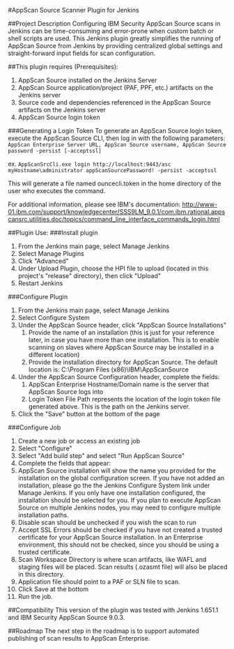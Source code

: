 #AppScan Source Scanner Plugin for Jenkins

##Project Description
Configuring IBM Security AppScan Source scans in Jenkins can be time-consuming and error-prone when custom batch or shell scripts are used. This Jenkins plugin greatly simplifies the running of AppScan Source from Jenkins by providing centralized global settings and straight-forward input fields for scan configuration.

##This plugin requires (Prerequisites):

1. AppScan Source installed on the Jenkins Server
2. AppScan Source application/project (PAF, PPF, etc.) artifacts on the Jenkins server
3. Source code and dependencies referenced in the AppScan Source artifacts on the Jenkins server
4. AppScan Source login token

###Generating a Login Token
To generate an AppScan Source login token, execute the AppScan Source CLI, then log in with the following parameters:
`AppScan Enterprise Server URL, AppScan Source username, AppScan Source password -persist [-acceptssl]`

ex. `AppScanSrcCli.exe login http://localhost:9443/asc myHostname\administrator appScanSourcePassword! -persist -acceptssl`

This will generate a file named ouncecli.token in the home directory of the user who executes the command.

For additional information, please see IBM's documentation:
http://www-01.ibm.com/support/knowledgecenter/SSS9LM_9.0.1/com.ibm.rational.appscansrc.utilities.doc/topics/command_line_interface_commands_login.html

##Plugin Use:
###Install plugin

1. From the Jenkins main page, select Manage Jenkins
2. Select Manage Plugins
3. Click "Advanced"
4. Under Upload Plugin, choose the HPI file to upload (located in this project's "release" directory), then click "Upload"
5. Restart Jenkins

###Configure Plugin

1. From the Jenkins main page, select Manage Jenkins
2. Select Configure System
3. Under the AppScan Source header, click "AppScan Source Installations"
    1. Provide the name of an installation (this is just for your reference later, in case you have more than one installation. This is to enable scanning on slaves where AppScan Source may be installed in a different location)
    2. Provide the installation directory for AppScan Source. The default location is: C:\Program Files (x86)\IBM\AppScanSource
4. Under the AppScan Source Configuration header, complete the fields:
    1. AppScan Enterprise Hostname/Domain name is the server that AppScan Source logs into 
    2. Login Token File Path represents the location of the login token file generated above. This is the path on the Jenkins server.
5. Click the "Save" button at the bottom of the page

###Configure Job

1. Create a new job or access an existing job
2. Select "Configure"
3. Select "Add build step" and select "Run AppScan Source"
4. Complete the fields that appear:
  1. AppScan Source installation will show the name you provided for the installation on the global configuration screen. If you have not added an installation, please go the the Jenkins Configure System link under Manage Jenkins. If you only have one installation configured, the installation should be selected for you. If you plan to execute AppScan Source on multiple Jenkins nodes, you may need to configure multiple installation paths.
  2. Disable scan should be unchecked if you wish the scan to run
  3. Accept SSL Errors should be checked if you have not created a trusted certificate for your AppScan Source installation. In an Enterprise environment, this should not be checked, since you should be using a trusted certificate.
  4. Scan Workspace Directory is where scan artifacts, like WAFL and staging files will be placed. Scan results (.ozasmt file) will also be placed in this directory.
  5. Application file should point to a PAF or SLN file to scan.
5. Click Save at the bottom
6. Run the job.

##Compatibility
This version of the plugin was tested with Jenkins 1.651.1 and IBM Security AppScan Source 9.0.3.  

##Roadmap
The next step in the roadmap is to support automated publishing of scan results to AppScan Enterprise.
